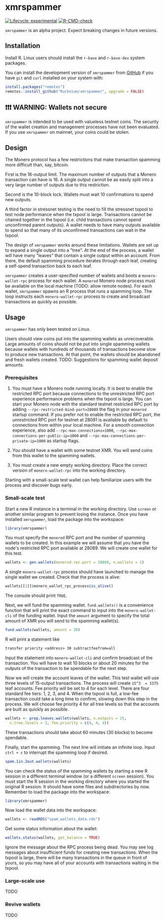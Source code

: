 # xmrspammer

<!-- badges: start -->

[![Lifecycle: experimental](https://img.shields.io/badge/lifecycle-experimental-orange.svg)](https://lifecycle.r-lib.org/articles/stages.html) [![R-CMD-check](https://github.com/Rucknium/xmrspammer/actions/workflows/R-CMD-check.yaml/badge.svg)](https://github.com/Rucknium/xmrspammer/actions/workflows/R-CMD-check.yaml)

<!-- badges: end -->

`xmrspammer` is an alpha project. Expect breaking changes in future versions.

## Installation

Install R. Linux users should install the `r-base` and `r-base-dev` system packages.

You can install the development version of `xmrspammer` from [GitHub](https://github.com/Rucknium/xmrspammer) if you have `git` and `curl` installed on your system with:

``` r
install.packages("remotes")
remotes::install_github("Rucknium/xmrspammer", upgrade = FALSE)
```

## ❗❗❗ WARNING: Wallets not secure

`xmrspammer` is intended to be used with valueless testnet coins. The security of the wallet creation and management processes have not been evaluated. If you use `xmrspammer` on mainnet, your coins could be stolen.

## Design

The Monero protocol has a few restrictions that make transaction spamming more difficult than, say, bitcoin.

First is the 16-output limit. The maximum number of outputs that a Monero transaction can have is 16. A single output cannot be as easily split into a very large number of outputs due to this restriction.

Second is the 10-block lock. Wallets must wait 10 confirmations to spend new outputs.

A third factor in stressnet testing is the need to fill the stressnet txpool to test node performance when the txpool is large. Transactions cannot be chained together in the txpool (i.e. child transactions cannot spend unconfirmed parent outputs). A wallet needs to have many outputs available to spend so that many of its unconfirmed transactions can wait in the txpool.

The design of `xmrspammer` works around these limitations. Wallets are set up to expand a single output into a "tree". At the end of the process, a wallet will have many "leaves" that contain a single output within an account. From there, the default spamming procedure iterates through each leaf, creating a self-spend transaction back to each leaf.

`xmrspammer` creates a user-specified number of wallets and boots a `monero-wallet-rpc` process for each wallet. A `monerod` Monero node process must be available on the local machine (TODO: allow remote nodes). For each wallet, `xmrspammer` spawns an R process that runs a spamming loop. The loop instructs each `monero-wallet-rpc` process to create and broadcast transactions as quickly as possible.

## Usage

`xmrspammer` has only been tested on Linux.

Users should view coins put into the spamming wallets as unrecoverable. Large amounts of coins should not be put into single spamming wallets because wallets with hundreds of thousands of transactions become slow to produce new transactions. At that point, the wallets should be abandoned and fresh wallets created. TODO: Suggestions for spamming wallet deposit amounts.

### Prerequisites

1.  You must have a Monero node running locally. It is best to enable the restricted RPC port because connections to the unrestricted RPC port experience performance problems when the txpool is large. You can start your Monero node with the standard testnet restricted RPC port by adding `--rpc-restricted-bind-port=28089` the flag in your `monerod` startup command. If you prefer not to enable the restricted RPC port, the *unrestricted* RPC port for testnet at 28081 is available by default to connections from within your local machine. For a smooth connection experience, also add `--rpc-max-connections=1000`, `--rpc-max-connections-per-public-ip=1000` and `--rpc-max-connections-per-private-ip=1000` as startup flags.

2.  You should have a wallet with some testnet XMR. You will send coins from this wallet to the spamming wallets.

3.  You must create a new empty working directory. Place the correct version of `monero-wallet-rpc` into the working directory.

Starting with a small-scale test wallet can help familiarize users with the process and discover bugs early.

### Small-scale test

Start a new R instance in a terminal in the working directory. Use `screen` or another similar program to prevent losing the instance. Once you have installed `xmrspammer`, load the package into the workspace:

``` r
library(xmrspammer)
```

You must specify the `monerod` RPC port and the number of spamming wallets to be created. In this example we will assume that you have the node's restricted RPC port available at 28089. We will create one wallet for this test.

``` r
wallets <- gen.wallets(monerod.rpc.port = 28089, n.wallets = 1)
```

A single `monero-wallet-rpc` process should have launched to manage the single wallet we created. Check that the process is alive:

``` r
wallets[[1]]$monero_wallet_rpc_process$is_alive()
```

The console should print `TRUE`.

Next, we will fund the spamming wallet. `fund.wallets()` is a convenience function that will print the exact command to input into the `monero-wallet-cli` of the funding wallet. Input the `amount` argument to specify the total amount of XMR you will send to the spamming wallet(s).

``` r
fund.wallets(wallets, amount = 30)
```

R will print a statement like

``` txt
transfer priority <address> 30 subtractfeefrom=all
```

Input the statement into `monero-wallet-cli` and confirm broadcast of the transaction. You will have to wait 10 blocks or about 20 minutes for the outputs of the transaction to be spendable for the next step.

Now we will create the account leaves of the wallet. This test wallet will use three levels of 15-output transactions. The process will create `15^3  = 3375` leaf accounts. Fee priority will be set to 4 for each level. There are four standard fee tiers: 1, 2, 3, and 4. When the txpool is full, a low-fee transaction could take a long time to confirm, slowing down this step in the process. We will choose fee priority 4 for all tree levels so that the accounts are built as quickly as possible.

``` r
wallets <- prep.leaves.wallets(wallets, n.outputs = 15,
  n.tree.levels = 3, fee.priority = c(4, 4, 4))
```

These transactions should take about 60 minutes (30 blocks) to become spendable.

Finally, start the spamming. The next line will initiate an infinite loop. Input `ctrl + c` to interrupt the spamming loop if desired.

``` r
spam.1in.2out.wallets(wallets)
```

You can check the status of the spamming wallets by starting a new R session in a different terminal window (or a different `screen` session). You must start the R session in the working directory where you started the original R session. It should have some files and subdirectories by now. Remember to load the package into the workspace:

``` r
library(xmrspammer)
```

Now load the wallet data into the workspace:

``` r
wallets <- readRDS("spam_wallets_data.rds")
```

Get some status information about the wallet:

``` r
wallets.status(wallets, get_balance = TRUE)
```

Ignore the message about the RPC process being dead. You may see log messages about insufficient funds for creating new transactions. When the txpool is large, there will be many transactions in the queue in front of yours, so you may have all of your accounts with transactions waiting in the txpool.

### Large-scale use

TODO

### Revive wallets

TODO
